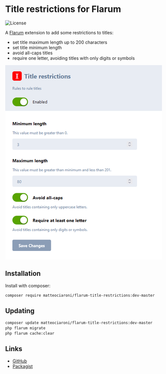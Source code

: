 # Title restrictions for Flarum

![License](https://img.shields.io/badge/license-MIT-blue.svg)

A [Flarum](http://flarum.org) extension to add some restrictions to titles:
- set title maximum length up to 200 characters
- set title minimum length
- avoid all-caps titles
- require one letter, avoiding titles with only digits or symbols

![settings](https://raw.githubusercontent.com/matteociaroni/flarum-title-restrictions/master/settings.png)

## Installation

Install with composer:

```sh
composer require matteociaroni/flarum-title-restrictions:dev-master
```

## Updating

```sh
composer update matteociaroni/flarum-title-restrictions:dev-master
php flarum migrate
php flarum cache:clear
```

## Links

- [GitHub](https://github.com/matteociaroni/flarum-title-restrictions)
- [Packagist](https://packagist.org/packages/matteociaroni/flarum-title-restrictions)

